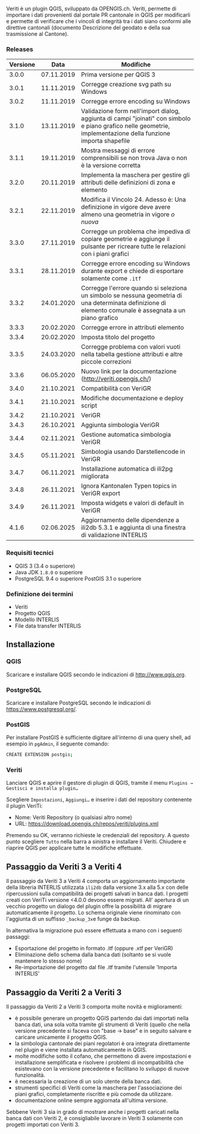 Veriti è un plugin QGIS, sviluppato da OPENGIS.ch. Veriti, permette di
importare i dati provenienti dal portale PR cantonale in QGIS per
modificarli e permette di verificare che i vincoli di integrità tra i
dati siano conformi alle direttive cantonali (documento Descrizione del
geodato e della sua trasmissione al Cantone).

### Releases

| Versione | Data | Modifiche |
| --- | --- | --- |
| 3.0.0 | 07.11.2019 | Prima versione per QGIS 3 |
| 3.0.1 | 11.11.2019 | Corregge creazione svg path su Windows |
| 3.0.2 | 11.11.2019 | Corregge errore encoding su Windows |
| 3.1.0 | 13.11.2019 | Validazione form nell'import dialog, aggiunta di campi \"joinati\" con simbolo e piano grafico nelle geometrie, implementazione della funzione importa shapefile |
| 3.1.1 | 19.11.2019 | Mostra messaggi di errore comprensibili se non trova Java o non è la versione corretta |
| 3.2.0 | 20.11.2019 | Implementa la maschera per gestire gli attributi delle definizioni di zona e elemento |
| 3.2.1 | 22.11.2019 | Modifica il Vincolo 24. Adesso è: Una definizione in vigore deve avere almeno una geometria in vigore *o nuova* |
| 3.3.0 | 27.11.2019 | Corregge un problema che impediva di copiare geometrie e aggiunge il pulsante per ricreare tutte le relazioni con i piani grafici |
| 3.3.1 | 28.11.2019 | Corregge errore encoding su Windows durante export e chiede di esportare solamente come `.itf` |
| 3.3.2 | 24.01.2020 | Corregge l'errore quando si seleziona un simbolo se nessuna geometria di una determinata definizione di elemento comunale è assegnata a un piano grafico |
| 3.3.3 | 20.02.2020 | Corregge errore in attributi elemento |
| 3.3.4 | 20.02.2020 | Imposta titolo del progetto |
| 3.3.5 | 24.03.2020 | Corregge problema con valori vuoti nella tabella gestione attributi e altre piccole correzioni |
| 3.3.6 | 06.05.2020 | Nuovo link per la documentazione (<http://veriti.opengis.ch/>) |
| 3.4.0 | 21.10.2021 | Compatibilità con VeriGR |
| 3.4.1 | 21.10.2021 | Modifiche documentazione e deploy script |
| 3.4.2 | 21.10.2021 | VeriGR |
| 3.4.3 | 26.10.2021 | Aggiunta simbologia VeriGR |
| 3.4.4 | 02.11.2021 | Gestione automatica simbologia VeriGR |
| 3.4.5 | 05.11.2021 | Simbologia usando Darstellencode in VeriGR |
| 3.4.7 | 06.11.2021 | Installazione automatica di ili2pg migliorata |
| 3.4.8 | 26.11.2021 | Ignora Kantonalen Typen topics in VeriGR export |
| 3.4.9 | 26.11.2021 | Imposta widgets e valori di default in VeriGR |
| 4.1.6 | 02.06.2025 | Aggiornamento delle dipendenze a ili2db 5.3.1 e aggiunta di una finestra di validazione INTERLIS |

### Requisiti tecnici

- QGIS 3 (3.4 o superiore)
- Java JDK `1.8.0` o superiore
- PostgreSQL 9.4 o superiore PostGIS 3.1 o superiore

### Definizione dei termini

- Veriti
- Progetto QGIS
- Modello INTERLIS
- File data transfer INTERLIS

## Installazione

### QGIS

Scaricare e installare QGIS secondo le indicazioni di
<http://www.qgis.org>.

### PostgreSQL

Scaricare e installare PostgreSQL secondo le indicazioni di
<https://www.postgresql.org/>.

### PostGIS

Per installare PostGIS è sufficiente digitare all'interno di una query
shell, ad esempio in `pgAdmin`, il seguente comando:

``` {.bash org-language="sh"}
CREATE EXTENSION postgis;
```

### Veriti

Lanciare QGIS e aprire il gestore di plugin di QGIS, tramite il menu
`Plugins
   → Gestisci e installa plugin…`

Scegliere `Impostazioni`, `Aggiungi…` e inserire i
dati del repository contenente il plugin VeriTi:

- Nome: Veriti Repository (o qualsiasi altro nome)
- URL: <https://download.opengis.ch/repos/veriti/plugins.xml>

Premendo su OK, verranno richieste le credenziali del repository. A
questo punto scegliere `Tutto` nella barra a sinistra e
installare il Veriti. Chiudere e riaprire QGIS per applicare tutte le
modifiche effettuate.

## Passaggio da Veriti 3 a Veriti 4

Il passaggio da Veriti 3 a Veriti 4 comporta un aggiornamento importante
della libreria INTERLIS utilizzata `ili2db` dalla versione 3.x alla 5.x 
con delle ripercussioni sulla compatibilità dei progetti salvati in banca
dati.
I progetti creati con VeriTi versione <4.0.0 devono essere migrati. All'
apertura di un vecchio progetto un dialogo del plugin offre la possibilità
di migrare automaticamente il progetto. Lo schema originale viene rinominato
con l'aggiunta di un suffisso `_backup_3x`e funge da backup.

In alternativa la migrazione può essere effettuata a mano con i seguenti
passaggi:

- Esportazione del progetto in formato .itf (oppure .xtf per VeriGR)
- Eliminazione dello schema dalla banca dati (soltanto se si vuole mantenere lo stesso nome)
- Re-importazione del progetto dal file .itf tramite l'utensile 'Importa INTERLIS'

## Passaggio da Veriti 2 a Veriti 3

Il passaggio da Veriti 2 a Veriti 3 comporta molte novità e
miglioramenti:

- è possibile generare un progetto QGIS partendo dai dati importati
    nella banca dati, una sola volta tramite gli strumenti di Veriti
    (quello che nella versione precedente si faceva con \"base -\>
    base\" e in seguito salvare e caricare unicamente il progetto QGIS.
- la simbologia cantonale dei piani regolatori è ora integrata
    direttamente nel plugin e viene installata automaticamente in QGIS.
- molte modifiche sotto il cofano, che permettono di avere
    impostazioni e installazione semplificata e risolvere i problemi di
    incompatibilità che esistevano con la versione precedente e
    facilitano lo sviluppo di nuove funzionalità.
- è necessaria la creazione di un solo utente della banca dati.
- strumenti specifici di Veriti come la maschera per l'associazione
    dei piani grafici, completamente riscritte e più comode da
    utilizzare.
- documentazione online sempre aggiornata all'ultima versione.

Sebbene Veriti 3 sia in grado di mostrare anche i progetti caricati
nella banca dati con Veriti 2, è consigliabile lavorare in Veriti 3
solamente con progetti importati con Veriti 3.